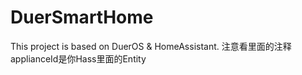# DuerSmartHome
This project is based on DuerOS &amp; HomeAssistant.
注意看里面的注释
applianceId是你Hass里面的Entity
